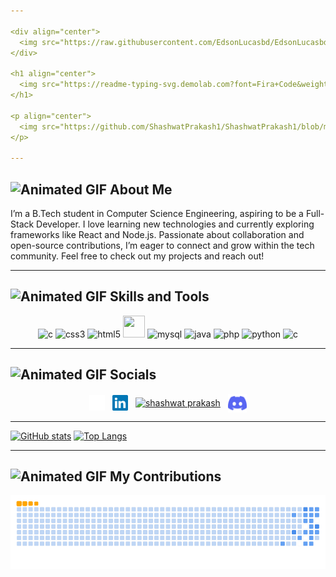 ```yaml
---

<div align="center">
  <img src="https://raw.githubusercontent.com/EdsonLucasbd/EdsonLucasbd/main/images/pixel-jeff-matrix-s.gif" alt="Animated GIF" width="600"/>
</div>

<h1 align="center">
  <img src="https://readme-typing-svg.demolab.com?font=Fira+Code&weight=700&size=30&pause=1000&color=854CE6&center=true&vCenter=true&width=450&height=40&lines=Hello,+I'm+Shashwat!;Welcome+to+my;+GitHub+Profile!+%F0%9F%92%BB" alt="Typing SVG" />
</h1>

<p align="center">
  <img src="https://github.com/ShashwatPrakash1/ShashwatPrakash1/blob/main/assets/welcome.gif" alt="Welcome" />
</p>

---
```


<h2 align="left"> <img src="https://fonts.gstatic.com/s/e/notoemoji/latest/1f52e/512.webp" alt="Animated GIF" width="25"/> About Me</h2>
I’m a B.Tech student in Computer Science Engineering, aspiring to be a Full-Stack Developer. I love learning new technologies and currently exploring frameworks like React and Node.js. Passionate about collaboration and open-source contributions, I’m eager to connect and grow within the tech community. Feel free to check out my projects and reach out!

---

<h2 align="left"> <img src="https://fonts.gstatic.com/s/e/notoemoji/latest/1f393/512.webp" alt="Animated GIF" width="25"/> Skills and Tools</h2>
<p align="center"> <a target="_blank" rel="noreferrer"> <img src="https://user-images.githubusercontent.com/25181517/192106070-46255bcf-65e6-4c6b-a296-bf8d0d8fb2a7.png" alt="c" width="35" height="35"/> </a> <a target="_blank" rel="noreferrer"> <img src="https://user-images.githubusercontent.com/25181517/183898674-75a4a1b1-f960-4ea9-abcb-637170a00a75.png" alt="css3" width="35" height="35"/> </a> <a target="_blank" rel="noreferrer"> <img src="https://user-images.githubusercontent.com/25181517/192158954-f88b5814-d510-4564-b285-dff7d6400dad.png" alt="html5" width="35" height="35"/> </a> <a target="_blank" rel="noreferrer"> <img src="https://user-images.githubusercontent.com/25181517/117447155-6a868a00-af3d-11eb-9cfe-245df15c9f3f.png" width="35" height="35"/> </a> <a target="_blank" rel="noreferrer"> <img src="https://user-images.githubusercontent.com/25181517/183896128-ec99105a-ec1a-4d85-b08b-1aa1620b2046.png" alt="mysql" width="35" height="35"/> </a> <a target="_blank" rel="noreferrer"> <img src="https://user-images.githubusercontent.com/25181517/117201156-9a724800-adec-11eb-9a9d-3cd0f67da4bc.png" alt="java" width="35" height="35"/> </a> <a target="_blank" rel="noreferrer"> <img src="https://user-images.githubusercontent.com/25181517/183570228-6a040b9f-3ddf-47a2-a201-743121dac664.png" alt="php" width="35" height="35"/> </a> <a target="_blank" rel="noreferrer"> <img src="https://user-images.githubusercontent.com/25181517/183423507-c056a6f9-1ba8-4312-a350-19bcbc5a8697.png" alt="python" width="35" height="35"/> </a>  <a target="_blank" rel="noreferrer"> <img src="https://user-images.githubusercontent.com/25181517/193427941-9437dbbe-376f-40dc-9573-0ef5c02a26a7.png" alt="c" width="35" height="35"/> </a> </p>

---

<h2 align="left"> <img src="https://fonts.gstatic.com/s/e/notoemoji/latest/1f4f8/512.webp" alt="Animated GIF" width="25"/> Socials</h2>
<p align="center">
<a href="https://x.com/notShashwat_18?t=Q8yzEsaRJeG7O10MZK1rDw&s=08" target="blank"><img align="center" src="https://github.com/CLorant/readme-social-icons/raw/main/large/light/twitter-x.svg" alt="shashwat prakash" height="25" width="25" /></a>&nbsp;&nbsp;
<a href="https://shorturl.at/UD0e1" target="blank"><img align="center" src="https://github.com/CLorant/readme-social-icons/raw/main/large/colored/linkedin.svg" alt="shashwat prakash" height="25" width="25" /></a>&nbsp;&nbsp;
<a href="mailto:shashwatprakasha@gmail.com" target="blank"><img align="center" src="https://github.com/user-attachments/assets/1563eb57-2afb-4d01-a7d2-c359da7d9661" alt="shashwat prakash" height="30" width="30" /></a>&nbsp;&nbsp;
<a href="https://discord.com/channels/@me" target="blank"><img align="center" src="https://github.com/CLorant/readme-social-icons/raw/main/large/colored/discord.svg" alt="shashwat prakash" height="30" width="30" /></a>
</p>


---

[![GitHub stats](https://github-readme-stats.vercel.app/api?username=Shashwat787&show_icons=true&bg_color=0d1117&text_color=c9d1d9&icon_color=58a6ff&title_color=58a6ff)](https://github.com/anuraghazra/readme-components)
[![Top Langs](https://github-readme-stats.vercel.app/api/top-langs/?username=Shashwat787&layout=compact&bg_color=0d1117&text_color=c9d1d9&title_color=58a6ff&card_width=500)](https://github.com/MrKrishnaAgarwal/readme-components-github)

---

<h2 align="left"> <img src="https://fonts.gstatic.com/s/e/notoemoji/latest/1f40d/512.webp" alt="Animated GIF" width="25"/> My Contributions</h2>

<p align="center">
  <picture>
    <source media="(prefers-color-scheme: dark)" srcset="output/github-contribution-grid-snake-dark.svg" />
    <source media="(prefers-color-scheme: light)" srcset="output/github-contribution-grid-snake.svg" />
    <img src="output/github-contribution-grid-snake-ocean.gif" alt="snake eating contributions" />
  </picture>
</p>
